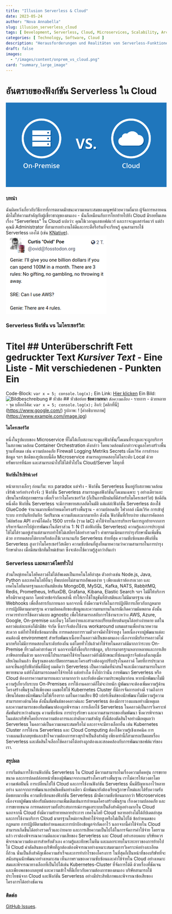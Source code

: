 ```yaml
---
title: "Illusion Serverless & Cloud"
date: 2023-05-24
author: "Nova Annabella"
slug: illusion_serverless_cloud
tags: [ Development, Serverless, Cloud, Microservices, Scalability, Architecture, Infrastructure ]
categories: [ Technology, Software, Cloud ]
description: "Herausforderungen und Realitäten von Serverless-Funktionen in der Cloud. Wertvolle Einblicke für Unternehmen, die eine Migration zur Cloud in Erwägung ziehen"
draft: false
images:
  - "/images/content/onprem_vs_cloud.png"
card: "summary_large_image"
---
```




# อันตรายของฟังก์ชัน Serverless ใน Cloud

![aws_costs_twitter_1](/images/content/onprem_vs_cloud.png)

### บทนำ

ฉันผิดหวังเกี่ยวกับวิธีการที่การตลาดมักชนะความเหมาะสมของมนุษย์ด้วยความถี่มาก
ผู้จัดการหลายคนมักไม่ให้ความสำคัญกับผู้เชี่ยวชาญของตนเอง - นั่นก็เหมือนกับการโยกย้ายไปยัง Cloud มีรอยยิ้มเสคเรื่อง
"Serverless" ใน Cloud แปลว่า: คุณใช้เวลาดูแลซอฟต์แวร์ และเราจะดูแลฮาร์ดแวร์ แต่ถ้าคุณมี Administrator
ที่สามารถทำงานได้ดีและกระตือรือร้นที่จะเรียนรู้ คุณสามารถใช้ Serverless เองได้ (เช่น [KNative](https://knative.dev)).
![aws_costs_twitter_1](/images/content/aws_costs_twitter_1.png)

### Serverless ฟังก์ชัน vs ไมโครเซอร์วิส:

# Titel ## Unterüberschrift **Fett gedruckter Text** *Kursiver Text* - Eine Liste - Mit verschiedenen - Punkten Ein
Code-Block: ``` var x = 5; console.log(x); ``` Ein Link: [Hier klicken](https://www.google.com/) Ein Bild:
![Bildbeschreibung](https://www.example.com/image.jpg)  # หัวข้อ ## หัวข้อย่อย **ข้อความหนา** *ข้อความเอียง* -
รายการ - ด้วยหลาย - จุด บล็อกโค้ด: ``` var x = 5; console.log(x); ``` ลิงก์: [คลิกที่นี่] (https://www.google.com/)
รูปภาพ: ! [คำอธิบายภาพ] (https://www.example.com/image.jpg)

#### ไมโครเซอร์วิส

หนึ่งในรูปแบบของ Microservice ที่ไม่ได้เก็บสถานะจะดูแลฟังก์ชัน/โดเมนที่ระบุและจะถูกบริการในสภาพแวดล้อม Container
Orchestration ดังกล่าว โดยแวดล้อมดังกล่าวจะดูแลโครงสร้างพื้นฐานทั้งหมด เช่น ความปลอดภัย Firewall Logging Metriks Secrets
เน็ตเวิร์ค การสำรองข้อมูล ฯลฯ ข้อดีของรูปแบบนี้คือ Microservice สามารถถูกทดสอบได้ในระดับ Local ด้วยทรัพยากรที่น้อย
และสามารถนำไปใช้ได้ทั่วไปใน Cloud/Server ได้ทุกที่

#### ฟังก์ชันไร้เซิร์ฟเวอร์

หน้าตาบางเล็กๆ ก่อนเริ่ม: ทะเ paradox แต่จริง - ฟังก์ชั่น Serverless ขึ้นอยู่กับสภาพแวดล้อมเซิร์ฟเวอร์อย่างจริงจัง :)
ฟังก์ชั่น Serverless สามารถดูแลฟังก์ชั่น/โดเมนเฉพาะ ๆ อย่างเดียวและเขียนในรหัสสุภาพธรรม เพื่อเร็วกว่าไมโครเซอร์วิส
(ก็เป็นการฝึกฝนที่ดีสำหรับไมโครเซอร์วิส) ข้อดีอันหนึ่งคือ ฟังก์ชั่น Serverless จะมีการขยายสเกลอัตโนมัติ
แต่แต่ล่ะฟังก์ชั่น Serverless ต้องใช้ GlueCode จำนวนมากเพื่อกำหนดโครงสร้างพื้นฐาน - ความปลอดภัย ไฟวอลล์ เน็ตเวิร์ค
การเข้าสู่ระบบ การบันทึกบันทึก วัดปริมาณ ความลับและมากมายอีก ดังนั้น ฟังก์ชั่นที่เรียบง่าย เช่นการคัดลอกไฟล์พร้อม API
อาจมีโค้ดถึง 1500 บรรทัด (รวม IaC) ค่าใช้จ่ายในการบริหารจัดการถูกย้ายจากการบริหารจัดการไปสู่การพัฒนาในอัตราส่วน 1: N (1
ต่อฟังก์ชั่น Serverless) ความรู้และการประยุกต์ใช้ไม่ได้รวมอยู่เท่าแต่สามารถทำให้ไม่เสถียรได้อย่างรวดเร็ว
ค่าธรรมเนียมการบำรุงรักษานั้นเพิ่มขึ้นด้วย การทดสอบได้ยากหรือต้องใช้เวลานานกับ Serverless ท้ายที่สุด
ความซับซ้อนของฟังก์ชั่น Serverless สูงกว่าไมโครเซอร์วิสเดียว
ความซับซ้อนที่สูงก็หมายความว่าความสามารถในการบำรุงรักษาต่ำลง เมื่อมีสมาชิกทีมใหม่เข้ามา
ซึ่งจะต้องใช้ความรู้สูงกว่าอันเก่า

### Serverless และคลาวด์โดยทั่วไป

ส่วนใหญ่เทคโนโลยีคลาวด์ไม่ได้อัพเดตเป็นเทคโนโลยีล่าสุด ตัวอย่างเช่น Node.js, Java, Python และเทคโนโลยีอื่นๆ
ที่พบบ่อยไม่สามารถอัพเดตง่าย ๆ เพียงแต่เราต้องรอเวลา และเทคโนโลยีมาตรฐานและทันสมัยเช่น MongoDB, MySQL, Kafka, NATS,
RabbitMQ, Redis, Prometheus, InfluxDB, Grafana, Kibana, Elastic Search ฯลฯ ไม่มีให้บริการหรือมีราคาสูงมาก
โดยด้วยข้อจำกัดเหล่านี้ ทำให้เราใช้โซลูชันที่ล้าสมัยและไม่มีมาตรฐาน เช่น Webhooks เพื่อสื่อสารกับภายนอก นอกจากนี้
ยังมีความจำกัดในการปฏิบัติการเกี่ยวกับกฎหมาย การปฏิบัติตามมาตรฐาน ความปลอดภัยของข้อมูลและความทนทานในกรณีเกิดความผิดพลาด
ดังนั้น เราควรทำการใช้คลาวด์แบบ agnostic เพื่อให้สามารถสลับการใช้งานระหว่าง AWS, Azure, Google, On-premise และอื่นๆ
ได้โดยง่ายและสามารถเปรียบเทียบต้นทุนได้อย่างง่ายดาย แต่ในคลาวด์แต่ละแห่งก็มักมีข้อ จำกัด ซึ่งเราจึงต้องใช้งาน
workaround ผสมผสานเพื่ออำนวยความสะดวก แต่ก็ทำให้ซับซ้อนมากขึ้น การทดสอบการรวมตัวอาจมีค่าใช้จ่ายสูง
โดยเนื่องจากผู้พัฒนาแต่ละคนต้องมี environment สำหรับพัฒนาเนื้อหาในคลาวด์เป็นของตนเอง
เนื่องจากมีบริการคลาวด์ไม่มากหรือไม่มีการทดสอบในระดับท้องถิ่น แต่โดยทั่วไปแล้วค่าใช้จ่ายในคลาวด์มีมากกว่าระบบ On-
Premise ที่รวมถึงค่าฮาร์ดแวร์ นอกจากนี้ยังซื้อบริการข้อมูล, บริการมาตรฐานหลากหลายและการเสียภาษีหลายชั้นด้วย
นอกจากนี้โปรแกรมค่าใช้จ่ายในคลาวด์ยังมีลักษณะที่ซ่อนอยู่เราจึงต้องสังเกตุเมื่อเสียเงินเกินแล้ว
พื้นฐานของสถาปัตยกรรมและโครงสร้างต้องถูกปรับปรุงในคลาวด์ โดยที่การประมวลผลจะขึ้นอยู่กับฟังก์ชันที่มีอยู่ ผมคิดว่า
Serverless เป็นความคิดที่น่าสนใจและมีความสามารถในการขยายขนาด แต่ยังไม่สามารถลดค่าใช้จ่ายได้ แต่อย่างใด ยิ่งไปกว่านั้น
การพัฒนา Serverless หรือ Cloud ต้องการความสามารถและเวลามากกว่า และยังต้องมีความประพฤติมาก่อน
หากนักพัฒนาไม่มีความรู้เกี่ยวกับระบบ On-Premises การใช้งานคลาวด์ก็ไม่จะง่ายนัก
ผู้พัฒนาจะต้องเพิ่มความรู้ด้านโครงสร้างพื้นฐานให้เพียงพอ ผมขอให้ใช้ Kubernetes Cluster ที่มีการจัดการอย่างดี
รวมถึงการเขียนโค้ดของนักพัฒนาไม่ใช่เรื่องยาก แต่ในความเสี่ยง 80 เปอร์เซ็นต์ของนักพัฒนาไม่มีความรู้ความสามารถทางด้านโค้ด
ดังนั้นสัมพันธ์ของคลาวด์และ Serverless ต้องมีการวางแผนอย่างมีเหตุผล และความสามารถของทีมพัฒนาต้องถูกพิจารณา การเลือกใช้
Serverless ในคลาวด์เป็นการวิเคราะห์สัมพันธ์ระหว่างต้นทุน ความซับซ้อน การบำรุงรักษา และความสามารถของทีมพัฒนา
ซึ่งควรพิจารณาในแต่ละบริษัทโดยอิงจากความต้องการและลำดับความสำคัญ ทั้งนี้ต้องตัดสินใจอย่างมีเหตุผลว่า Serverless
ในคลาวด์เป็นความเหมาะสมหรือไม่ และอาจจะมีทางเลือกอื่น เช่น Kubernetes Cluster  การใช้งาน Serverless และ Cloud
Computing ต้องใช้ความรู้เชิงเทคนิค การวางแผนเชิงกลยุทธ์และเข้าใจความต้องการทางธุรกิจเป็นสิ่งสำคัญ
เพียงเท่านี้ก็สามารถเปิดเผยเรื่อง Serverless
และตัดสินใจเลือกใช้คลาวด์ได้อย่างถูกต้องและสอดคล้องกับการพัฒนาซอฟต์แวร์ของเรา.

### สรุปผล

การเริ่มต้นการใช้งานฟังก์ชัน Serverless ใน Cloud มีความสามารถในเรื่องความยืดหยุ่น การขยายขนาด
และการปลดปล่อยหน้าที่ของผู้พัฒนาจากงานสร้างโครงสร้างพื้นฐาน เราไม่ควรให้ลวงตาโดยความเพ้อฝันนี้ การเปลี่ยนไปใช้ Cloud
และการใช้งานฟังก์ชัน Serverless นั้นมีปัญหาเอาไว้หลายอย่าง นอกจากการพัฒนาแอปพลิเคชันอย่างเดียว
นักพัฒนายังต้องเรียนรู้ภาษาใหม่และได้รับความรับผิดชอบมากขึ้น ความซับซ้อนของฟังก์ชัน Serverless มักมีความซับซ้อนมากกว่า
Microservices เนื่องจากผู้พัฒนาต้องรับผิดชอบงานเพิ่มเติมเช่นการกำหนดโครงสร้างพื้นฐาน เรื่องความปลอดภัย และการขยายขนาด
การทดสอบรวมทั้งประสบการณ์การดูแลระบบเป็นสิ่งสำคัญอย่างมากใน Cloud นอกจากนี้ Cloud ยังมีความท้าทายหลายประการ เทคโนโลยี
Cloud หลายอย่างไม่ได้อัปเดตล่าสุด และการใช้งานบริการ Cloud มาตรฐานใหม่อาจเสียค่าใช้จ่ายสูงหรือไม่เป็นไปได้
ข้อกำหนดของกฎหมาย การปฏิบัติตามข้อกำหนดและการปกป้องข้อมูลจำกัดเอาไว้ นอกจากนี้ค่าใช้จ่ายใน Cloud
สามารถเกิดขึ้นได้อย่างรวดเร็วและง่ายดาย และการเสียความเป็นไปได้ในการจัดการค่าใช้จ่าย โดยรวมแล้ว
เราต้องพิจารณาความดีและความเสียของ Serverless และ Cloud อย่างรอบคอบ บริษัทควรพิจารณาความต้องการสำหรับตัวเอง
ความรู้และทักษะในทีม และผลกระทบในระยะยาวของการย้ายไปใช้ Cloud
คำตัดสินของบริษัทที่ถูกต้องต้องพิจารณาอย่างเหมาะสมตามการวิเคราะห์อย่างละเอียดถี่ถ้วน
นั่นเป็นสิ่งสำคัญเพื่อความสำเร็จและการทำกำไรของโครงการ ในที่สุดก็เป็นหน้าที่ของบริษัทที่จะสนับสนุนนักพัฒนาอย่างเหมาะสม
เห็นภาพรวมของความซับซ้อนและค่าใช้จ่ายใน Cloud อย่างเหมาะสมและพิจารณาทางเลือกที่เป็นไปได้เช่น Kubernetes-Cluster
ที่จัดการได้ดี ด้วยเรื่องที่ชัดเจนและเพียงพอของกลยุทธ์ และความเข้าใจที่ดีเกี่ยวกับความต้องการของตนเอง
บริษัทสามารถใช้ประโยชน์จาก Cloud และฟังก์ชัน Serverless อย่างมีประสิทธิภาพและพิจารณาข้อเสียของโครงการได้อย่างชัดเจน

### ติดต่อ

[GitHub Issues](https://github.com/NovaAnnabella/the_unspoken/issues/new/choose).
